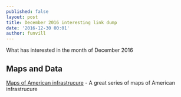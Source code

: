 ```yaml
---
published: false
layout: post
title: December 2016 interesting link dump
date: '2016-12-30 00:01'
author: funvill
---
```


What has interested in the month of December 2016

## Maps and Data

[Maps of American infrastrucure](https://www.washingtonpost.com/graphics/national/maps-of-american-infrastrucure/) - A great series of maps of American infrastrucure